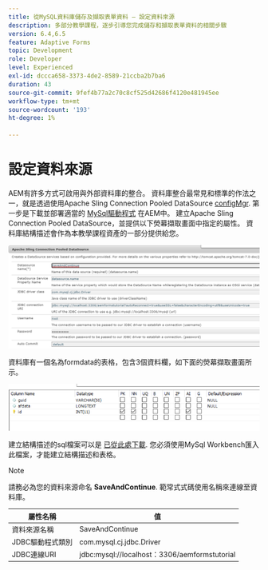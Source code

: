 ```yaml
---
title: 從MySQL資料庫儲存及擷取表單資料 — 設定資料來源
description: 多部分教學課程，逐步引導您完成儲存和擷取表單資料的相關步驟
version: 6.4,6.5
feature: Adaptive Forms
topic: Development
role: Developer
level: Experienced
exl-id: dccca658-3373-4de2-8589-21ccba2b7ba6
duration: 43
source-git-commit: 9fef4b77a2c70c8cf525d42686f4120e481945ee
workflow-type: tm+mt
source-wordcount: '193'
ht-degree: 1%

---
```


# 設定資料來源

AEM有許多方式可啟用與外部資料庫的整合。 資料庫整合最常見和標準的作法之一，就是透過使用Apache Sling Connection Pooled DataSource [configMgr](http://localhost:4502/system/console/configMgr).
第一步是下載並部署適當的 [MySql驅動程式](https://mvnrepository.com/artifact/mysql/mysql-connector-java) 在AEM中。
建立Apache Sling Connection Pooled DataSource，並提供以下熒幕擷取畫面中指定的屬性。 資料庫結構描述會作為本教學課程資產的一部分提供給您。

![data-source](assets/save-continue.PNG)

資料庫有一個名為formdata的表格，包含3個資料欄，如下面的熒幕擷取畫面所示。

![資料庫](assets/data-base-tables.PNG)

建立結構描述的sql檔案可以是 [已從此處下載](assets/form-data-db.sql). 您必須使用MySql Workbench匯入此檔案，才能建立結構描述和表格。

>[!NOTE]
>請務必為您的資料來源命名 **SaveAndContinue**. 範常式式碼使用名稱來連線至資料庫。

| 屬性名稱 | 值 |
| ------------------------|---------------------------------------|
| 資料來源名稱 | SaveAndContinue |
| JDBC驅動程式類別 | com.mysql.cj.jdbc.Driver |
| JDBC連線URI | jdbc:mysql://localhost：3306/aemformstutorial |
